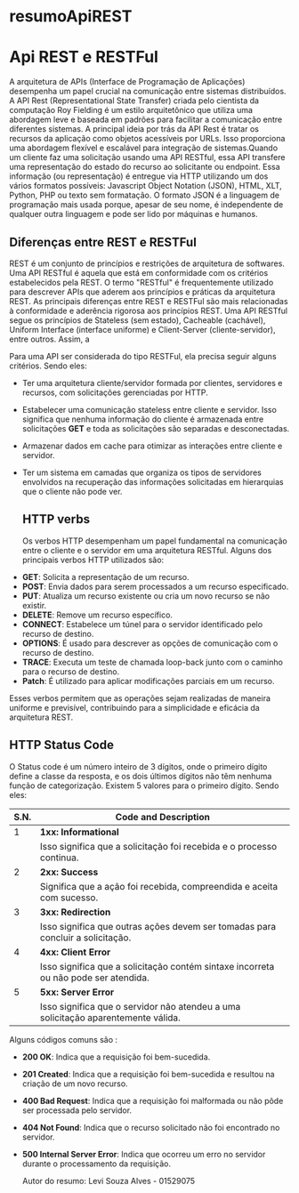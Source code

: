 # resumoApiREST
 # Api REST e RESTFul

   A arquitetura de APIs (Interface de Programação de Aplicações) desempenha um papel crucial na comunicação entre sistemas distribuídos. A API Rest (Representational State Transfer) criada pelo cientista da computação Roy Fielding é um estilo arquitetônico que utiliza uma abordagem leve e baseada em padrões para facilitar a comunicação entre diferentes sistemas. A principal ideia por trás da API Rest é tratar os recursos da aplicação como objetos acessíveis por URLs. Isso proporciona uma abordagem flexível e escalável para integração de sistemas.Quando um cliente faz uma solicitação usando uma API RESTful, essa API transfere uma representação do estado do recurso ao solicitante ou endpoint. Essa informação (ou representação) é entregue via HTTP utilizando um dos vários formatos possíveis: Javascript Object Notation (JSON), HTML, XLT, Python, PHP ou texto sem formatação. O formato JSON é a linguagem de programação mais usada porque, apesar de seu nome, é independente de qualquer outra linguagem e pode ser lido por máquinas e humanos. 

   ## Diferenças entre REST e RESTFul
  
 REST é um conjunto de princípios e restrições de arquitetura de softwares. Uma API RESTful é aquela que está em conformidade com os critérios estabelecidos pela REST.
 O termo "RESTful" é frequentemente utilizado para descrever APIs que aderem aos princípios e práticas da arquitetura REST. As principais diferenças entre REST e RESTFul são mais relacionadas à conformidade e aderência rigorosa aos princípios REST. Uma API RESTful segue os princípios de Stateless (sem estado), Cacheable (cachável), Uniform Interface (interface uniforme) e Client-Server (cliente-servidor), entre outros. Assim, a
   
 Para uma API ser considerada do tipo RESTFul, ela precisa seguir alguns critérios. Sendo eles:

+ Ter uma arquitetura cliente/servidor formada por clientes, servidores e recursos, com solicitações gerenciadas por HTTP.
+ Estabelecer uma comunicação stateless entre cliente e servidor. Isso significa que nenhuma informação do cliente é armazenada entre solicitações **GET** e toda as solicitações são separadas e desconectadas.
+ Armazenar dados em cache para otimizar as interações entre cliente e servidor.
+ Ter um sistema em camadas que organiza os tipos de servidores envolvidos na recuperação das informações solicitadas em hierarquias que o cliente não pode ver.
     ## HTTP verbs

     Os verbos HTTP desempenham um papel fundamental na comunicação entre o cliente e o servidor em uma arquitetura RESTful. Alguns dos principais verbos HTTP utilizados são:

- **GET**: Solicita a representação de um recurso.
- **POST**: Envia dados para serem processados a um recurso especificado.
- **PUT**: Atualiza um recurso existente ou cria um novo recurso se não existir.
- **DELETE**: Remove um recurso específico.
- **CONNECT**: Estabelece um túnel para o servidor identificado pelo recurso de destino.
- **OPTIONS**: É usado para descrever as opções de comunicação com o recurso de destino.
- **TRACE**: Executa um teste de chamada loop-back junto com o caminho para o recurso de destino.
- **Patch**: É utilizado para aplicar modificações parciais em um recurso.

Esses verbos permitem que as operações sejam realizadas de maneira uniforme e previsível, contribuindo para a simplicidade e eficácia da arquitetura REST.

   ## HTTP Status Code
   O Status code é um número inteiro de 3 dígitos, onde o primeiro dígito define a classe da resposta, e os dois últimos dígitos não têm nenhuma função de categorização. Existem 5 valores para o primeiro dígito. Sendo eles:

  
    
| S.N. | Code and Description                                     |
|------|----------------------------------------------------------|
| 1    | **1xx: Informational**                                   |
|      |Isso significa que a solicitação foi recebida e o processo continua. |
| 2    | **2xx: Success**                                         |
|      | Significa que a ação foi recebida, compreendida e aceita com sucesso.|
| 3    | **3xx: Redirection**                                     |
|      | Isso significa que outras ações devem ser tomadas para concluir a solicitação.|
| 4    | **4xx: Client Error**                                    |
|      | Isso significa que a solicitação contém sintaxe incorreta ou não pode ser atendida. |
| 5    | **5xx: Server Error**                                    |
|      | Isso significa que o servidor não atendeu a uma solicitação aparentemente válida. |


   Alguns códigos comuns são :

* **200 OK**: Indica que a requisição foi bem-sucedida.
* **201 Created**: Indica que a requisição foi bem-sucedida e resultou na criação de um novo recurso.
* **400 Bad Request**: Indica que a requisição foi malformada ou não pôde ser processada pelo servidor.
* **404 Not Found**: Indica que o recurso solicitado não foi encontrado no servidor.
* **500 Internal Server Error**: Indica que ocorreu um erro no servidor durante o processamento da requisição.
 
    Autor do resumo: Levi Souza Alves - 01529075
